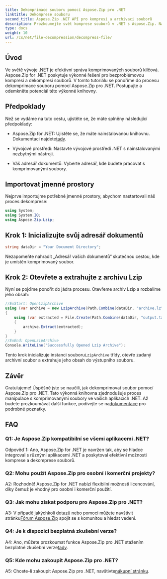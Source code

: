 ```yaml
---
title: Dekomprimace souboru pomocí Aspose.Zip pro .NET
linktitle: Dekomprese souboru
second_title: Aspose.Zip .NET API pro kompresi a archivaci souborů
description: Prozkoumejte svět komprese souborů v .NET s Aspose.Zip. Naučte se umění dekomprimovat soubory bez námahy.
type: docs
weight: 10
url: /cs/net/file-decompression/decompress-file/
---
```

## Úvod

Ve světě vývoje .NET je efektivní správa komprimovaných souborů klíčová. Aspose.Zip for .NET poskytuje výkonné řešení pro bezproblémovou kompresi a dekompresi souborů. V tomto tutoriálu se ponoříme do procesu dekomprimace souboru pomocí Aspose.Zip pro .NET. Postupujte a odemkněte potenciál této výkonné knihovny.

## Předpoklady

Než se vydáme na tuto cestu, ujistěte se, že máte splněny následující předpoklady:

-  Aspose.Zip for .NET: Ujistěte se, že máte nainstalovanou knihovnu. Dokumentaci najdete[tady](https://reference.aspose.com/zip/net/).

- Vývojové prostředí: Nastavte vývojové prostředí .NET s nainstalovanými nezbytnými nástroji.

- Váš adresář dokumentů: Vyberte adresář, kde budete pracovat s komprimovanými soubory.

## Importovat jmenné prostory

Nejprve importujme potřebné jmenné prostory, abychom nastartovali náš proces dekomprese:

```csharp
using System;
using System.IO;
using Aspose.Zip.Lzip;
```

## Krok 1: Inicializujte svůj adresář dokumentů

```csharp
string dataDir = "Your Document Directory";
```

Nezapomeňte nahradit „Adresář vašich dokumentů“ skutečnou cestou, kde je umístěn komprimovaný soubor.

## Krok 2: Otevřete a extrahujte z archivu Lzip

Nyní se pojďme ponořit do jádra procesu. Otevřeme archiv Lzip a rozbalíme jeho obsah:

```csharp
//ExStart: OpenLzipArchive
using (var archive = new LzipArchive(Path.Combine(dataDir, "archive.lz")))
{
    using (var extracted = File.Create(Path.Combine(dataDir, "output.txt")))
    {
        archive.Extract(extracted);
    }
}
//ExEnd: OpenLzipArchive
Console.WriteLine("Successfully Opened Lzip Archive");
```

 Tento krok inicializuje instanci souboru`LzipArchive` třídy, otevře zadaný archivní soubor a extrahuje jeho obsah do výstupního souboru.

## Závěr

 Gratulujeme! Úspěšně jste se naučili, jak dekomprimovat soubor pomocí Aspose.Zip pro .NET. Tato výkonná knihovna zjednodušuje proces manipulace s komprimovanými soubory ve vašich aplikacích .NET. Až budete prozkoumávat další funkce, podívejte se na[dokumentace](https://reference.aspose.com/zip/net/) pro podrobné poznatky.

## FAQ

### Q1: Je Aspose.Zip kompatibilní se všemi aplikacemi .NET?

Odpověď 1: Ano, Aspose.Zip for .NET je navržen tak, aby se hladce integroval s různými aplikacemi .NET a poskytoval efektivní možnosti komprese a dekomprese souborů.

### Q2: Mohu použít Aspose.Zip pro osobní i komerční projekty?

A2: Rozhodně! Aspose.Zip for .NET nabízí flexibilní možnosti licencování, díky čemuž je vhodný pro osobní i komerční použití.

### Q3: Jak mohu získat podporu pro Aspose.Zip pro .NET?

A3: V případě jakýchkoli dotazů nebo pomoci můžete navštívit stránku[Fórum Aspose.Zip](https://forum.aspose.com/c/zip/37) spojit se s komunitou a hledat vedení.

### Q4: Je k dispozici bezplatná zkušební verze?

 A4: Ano, můžete prozkoumat funkce Aspose.Zip pro .NET stažením bezplatné zkušební verze[tady](https://releases.aspose.com/).

### Q5: Kde mohu zakoupit Aspose.Zip pro .NET?

 A5: Chcete-li zakoupit Aspose.Zip pro .NET, navštivte[nákupní stránku](https://purchase.aspose.com/buy).